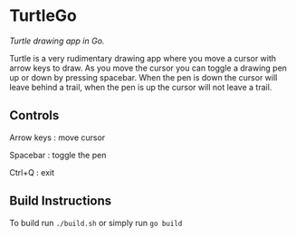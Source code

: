 # TurtleGo

*Turtle drawing app in Go.*

Turtle is a very rudimentary drawing app where you move a cursor with arrow keys to draw.
As you move the cursor you can toggle a drawing pen up or down by pressing spacebar.
When the pen is down the cursor will leave behind a trail, when the pen is up the cursor will not
leave a trail.

## Controls

Arrow keys
: move cursor

Spacebar
: toggle the pen

Ctrl+Q
: exit

## Build Instructions

To build run `./build.sh` or simply run `go build`
